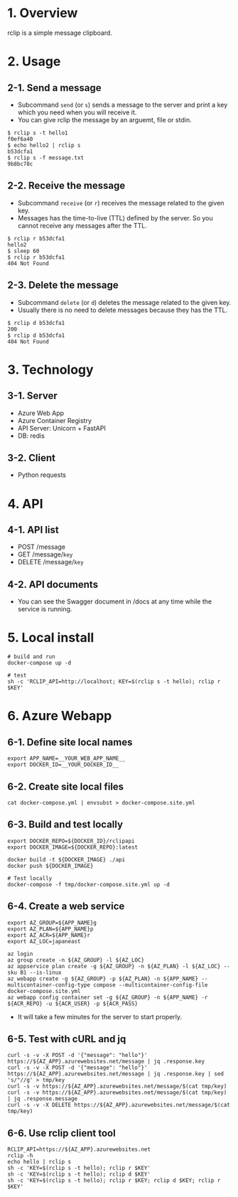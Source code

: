 # 1. Overview

rclip is a simple message clipboard.

# 2. Usage

## 2-1. Send a message

* Subcommand `send` (or `s`) sends a message to the server and print a key which you need when you will receive it.
* You can give rclip the message by an arguemt, file or stdin.

```
$ rclip s -t hello1
f0ef6a40
$ echo hello2 | rclip s
b53dcfa1
$ rclip s -f message.txt
9b8bc78c
```

## 2-2. Receive the message

* Subcommand `receive` (or `r`) receives the message related to the given key.
* Messages has the time-to-live (TTL) defined by the server.  So you cannot receive any messages after the TTL.

```
$ rclip r b53dcfa1
hello2
$ sleep 60
$ rclip r b53dcfa1
404 Not Found
```

## 2-3. Delete the message

* Subcommand `delete` (or `d`) deletes the message related to the given key.
* Usually there is no need to delete messages because they has the TTL.

```
$ rclip d b53dcfa1
200
$ rclip d b53dcfa1
404 Not Found
```

# 3. Technology

## 3-1. Server

* Azure Web App
* Azure Container Registry
* API Server: Unicorn + FastAPI
* DB: redis

## 3-2. Client

* Python requests

# 4. API

## 4-1. API list

* POST /message
* GET /message/`key`
* DELETE /message/`key`

## 4-2. API documents

* You can see the Swagger document in /docs at any time while the service is running.

# 5. Local install

```
# build and run
docker-compose up -d

# test
sh -c 'RCLIP_API=http://localhost; KEY=$(rclip s -t hello); rclip r $KEY'
```

# 6. Azure Webapp

## 6-1. Define site local names

```
export APP_NAME=__YOUR_WEB_APP_NAME__
export DOCKER_ID=__YOUR_DOCKER_ID__
```

## 6-2. Create site local files

```
cat docker-compose.yml | envsubst > docker-compose.site.yml
```

## 6-3. Build and test locally

```
export DOCKER_REPO=${DOCKER_ID}/rclipapi
export DOCKER_IMAGE=${DOCKER_REPO}:latest

docker build -t ${DOCKER_IMAGE} ./api
docker push ${DOCKER_IMAGE}

# Test locally
docker-compose -f tmp/docker-compose.site.yml up -d
```

## 6-4. Create a web service

```
export AZ_GROUP=${APP_NAME}g
export AZ_PLAN=${APP_NAME}p
export AZ_ACR=${APP_NAME}r
export AZ_LOC=japaneast

az login
az group create -n ${AZ_GROUP} -l ${AZ_LOC}
az appservice plan create -g ${AZ_GROUP} -n ${AZ_PLAN} -l ${AZ_LOC} --sku B1 --is-linux
az webapp create -g ${AZ_GROUP} -p ${AZ_PLAN} -n ${APP_NAME} --multicontainer-config-type compose --multicontainer-config-file docker-compose.site.yml
az webapp config container set -g ${AZ_GROUP} -n ${APP_NAME} -r ${ACR_REPO} -u ${ACR_USER} -p ${ACR_PASS}
```

* It will take a few minutes for the server to start properly.

## 6-5. Test with cURL and jq

```
curl -s -v -X POST -d '{"message": "hello"}' https://${AZ_APP}.azurewebsites.net/message | jq .response.key
curl -s -v -X POST -d '{"message": "hello"}' https://${AZ_APP}.azurewebsites.net/message | jq .response.key | sed 's/"//g' > tmp/key
curl -s -v https://${AZ_APP}.azurewebsites.net/message/$(cat tmp/key)
curl -s -v https://${AZ_APP}.azurewebsites.net/message/$(cat tmp/key) | jq .response.message
curl -s -v -X DELETE https://${AZ_APP}.azurewebsites.net/message/$(cat tmp/key)
```

## 6-6. Use rclip client tool

```
RCLIP_API=https://${AZ_APP}.azurewebsites.net
rclip -h
echo hello | rclip s
sh -c 'KEY=$(rclip s -t hello); rclip r $KEY'
sh -c 'KEY=$(rclip s -t hello); rclip d $KEY'
sh -c 'KEY=$(rclip s -t hello); rclip r $KEY; rclip d $KEY; rclip r $KEY'
```
